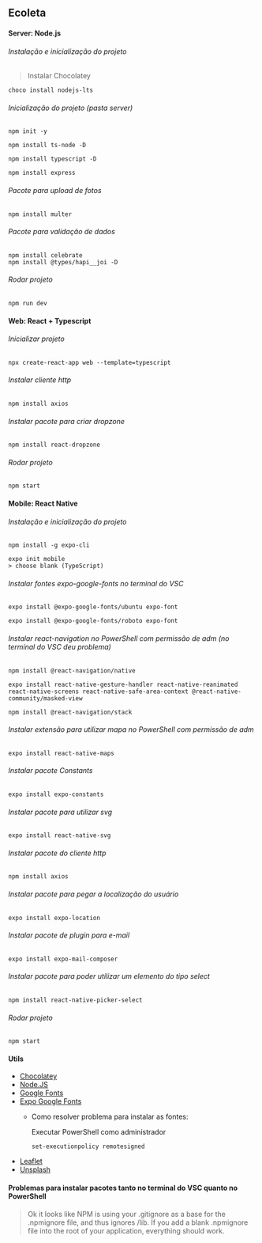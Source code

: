 ## Ecoleta

#### Server: Node.js
###### Instalação e inicialização do projeto

> Instalar Chocolatey

```console
choco install nodejs-lts
```

###### Inicialização do projeto (pasta server)

```console
npm init -y

npm install ts-node -D

npm install typescript -D

npm install express
```


###### Pacote para upload de fotos
```console
npm install multer
```

###### Pacote para validação de dados
```console
npm install celebrate
npm install @types/hapi__joi -D
```

###### Rodar projeto
```console
npm run dev
```

#### Web: React + Typescript
###### Inicializar projeto
```console
npx create-react-app web --template=typescript
```

###### Instalar cliente http
```console
npm install axios
```

###### Instalar pacote para criar dropzone
```console
npm install react-dropzone
```

###### Rodar projeto
```console
npm start
```

#### Mobile: React Native
###### Instalação e inicialização do projeto
```console
npm install -g expo-cli

expo init mobile
> choose blank (TypeScript)
```

###### Instalar fontes expo-google-fonts no terminal do VSC
```console
expo install @expo-google-fonts/ubuntu expo-font

expo install @expo-google-fonts/roboto expo-font
```

###### Instalar react-navigation no PowerShell com permissão de adm (no terminal do VSC deu problema)
```console
npm install @react-navigation/native

expo install react-native-gesture-handler react-native-reanimated react-native-screens react-native-safe-area-context @react-native-community/masked-view

npm install @react-navigation/stack
```

###### Instalar extensão para utilizar mapa no PowerShell com permissão de adm 
```console
expo install react-native-maps
```

###### Instalar pacote Constants
```console
expo install expo-constants
```

###### Instalar pacote para utilizar svg
```console
expo install react-native-svg
```

###### Instalar pacote do cliente http
```console
npm install axios
```

###### Instalar pacote para pegar a localização do usuário
```console
expo install expo-location
```

###### Instalar pacote de plugin para e-mail
```console
expo install expo-mail-composer
```

###### Instalar pacote para poder utilizar um elemento do tipo select
```console
npm install react-native-picker-select
```

###### Rodar projeto
```console
npm start
```

#### Utils

- [Chocolatey](https://chocolatey.org/install)
- [Node.JS](https://nodejs.org/en/download/package-manager/)
- [Google Fonts](https://fonts.google.com/)
- [Expo Google Fonts](https://github.com/expo/google-fonts)
  - Como resolver problema para instalar as fontes:
  
    Executar PowerShell como administrador
    ```console
    set-executionpolicy remotesigned
    ```
- [Leaflet](https://leafletjs.com/)
- [Unsplash](https://unsplash.com/)

#### Problemas para instalar pacotes tanto no terminal do VSC quanto no PowerShell

> Ok it looks like NPM is using your .gitignore as a base for the .npmignore file, and thus ignores /lib. If you add a blank .npmignore file into the root of your application, everything should work.



